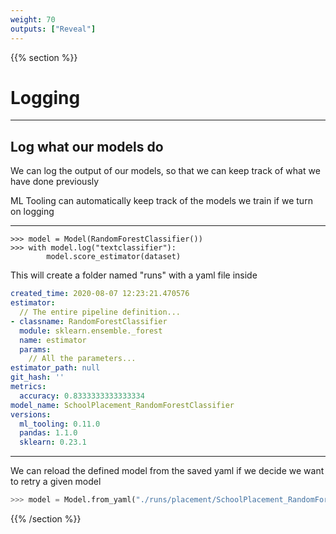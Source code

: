 ```yaml
---
weight: 70
outputs: ["Reveal"]
---
```


{{% section %}}

# Logging

---

## Log what our models do

We can log the output of our models, so that we can keep track of what we have done previously

ML Tooling can automatically keep track of the models we train if we turn on logging

---

```
>>> model = Model(RandomForestClassifier())
>>> with model.log("textclassifier"):
        model.score_estimator(dataset)
```

This will create a folder named "runs" with a yaml file inside

```yaml
created_time: 2020-08-07 12:23:21.470576
estimator:
  // The entire pipeline definition...
- classname: RandomForestClassifier
  module: sklearn.ensemble._forest
  name: estimator
  params:
    // All the parameters...
estimator_path: null
git_hash: ''
metrics:
  accuracy: 0.8333333333333334
model_name: SchoolPlacement_RandomForestClassifier
versions:
  ml_tooling: 0.11.0
  pandas: 1.1.0
  sklearn: 0.23.1
```

---

We can reload the defined model from the saved yaml if we decide we want to retry a given model

```python
>>> model = Model.from_yaml("./runs/placement/SchoolPlacement_RandomForestClassifier_130257_0.yaml")
```

{{% /section %}}
